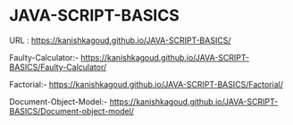 # JAVA-SCRIPT-BASICS

URL : https://kanishkagoud.github.io/JAVA-SCRIPT-BASICS/

Faulty-Calculator:- https://kanishkagoud.github.io/JAVA-SCRIPT-BASICS/Faulty-Calculator/

Factorial:- https://kanishkagoud.github.io/JAVA-SCRIPT-BASICS/Factorial/

Document-Object-Model:- https://kanishkagoud.github.io/JAVA-SCRIPT-BASICS/Document-object-model/
